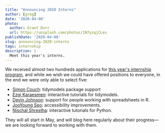 ```yaml
---
title: "Announcing 2020 Interns"
author: [greg]
date: '2020-04-08'
photo:
  author: Grant Durr
  url: https://unsplash.com/photos/1N7yzqjCLes
publishDate: '2020-04-08'
slug: announcing-2020-interns
tags: internship
description: |
  Meet this year's interns.
---
```


We received almost two hundreds applications for
[this year's internship program][announcement],
and while we wish we could have offered positions to everyone,
in the end we were only able to select five:

- [Simon Couch](https://simonpcouch.com/): tidymodels package support
- [Ezgi Karaesmen](https://www.ezgikaraesmen.com/): interactive tutorials for tidymodels.
- [Devin Johnson](https://www.linkedin.com/in/devinljohnson/): support for people working with spreadsheets in R.
- [JooYoung Seo](https://jooyoungseo.com/): accessibility improvements.
- [Nischal Shrestha](http://nischalshrestha.me/): interactive tutorials for Python.

They will all start in May,
and will blog here regularly about their progress—we are looking forward to working with them.

[announcement]: https://education.rstudio.com/blog/2020/02/applications-for-2020-intern-program-are-now-open/
